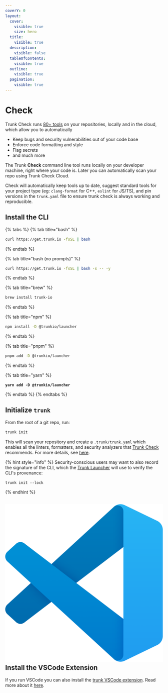 ```yaml
---
coverY: 0
layout:
  cover:
    visible: true
    size: hero
  title:
    visible: true
  description:
    visible: false
  tableOfContents:
    visible: true
  outline:
    visible: true
  pagination:
    visible: true
---
```


# Check

Trunk Check runs [80+ tools](https://github.com/trunk-io/plugins) on your repositories, locally and in the cloud, which allow you to automatically

* Keep bugs and security vulnerabilities out of your code base
* Enforce code formatting and style
* Flag secrets
* and much more

The Trunk **Check** command line tool runs locally on your developer machine, right where your code is. Later you can automatically scan your repo using Trunk Check Cloud.

Check will automatically keep tools up to date, suggest standard tools for your project type (eg: `clang-format` for C++, `eslint` for JS/TS), and pin versions in the `trunk.yaml` file to ensure trunk check is always working and reproducible.

## Install the CLI

{% tabs %}
{% tab title="bash" %}
```bash
curl https://get.trunk.io -fsSL | bash
```
{% endtab %}

{% tab title="bash (no prompts)" %}
```bash
curl https://get.trunk.io -fsSL | bash -s -- -y
```
{% endtab %}

{% tab title="brew" %}
```bash
brew install trunk-io
```
{% endtab %}

{% tab title="npm" %}
```bash
npm install -D @trunkio/launcher
```
{% endtab %}

{% tab title="pnpm" %}
```bash
pnpm add -D @trunkio/launcher
```
{% endtab %}

{% tab title="yarn" %}
<pre class="language-bash"><code class="lang-bash"><strong>yarn add -D @trunkio/launcher
</strong></code></pre>
{% endtab %}
{% endtabs %}

## Initialize `trunk`

From the root of a git repo, run:

```bash
trunk init
```

This will scan your repository and create a `.trunk/trunk.yaml` which enables all the linters, formatters, and security analyzers that [Trunk Check](./) recommends. For more details, see [here](../cli/init-in-a-git-repo.md).

{% hint style="info" %}
Security-conscious users may want to also record the signature of the CLI, which the  [Trunk Launcher](../reference/components.md#trunk-launcher) will use to verify the CLI's provenance:

```
trunk init --lock
```
{% endhint %}

## <img src="../.gitbook/assets/image (2).png" alt="" data-size="line"> Install the VSCode Extension

If you run VSCode you can also install the [trunk VSCode extension](vscode:extension/Trunk.io). Read more about it [here](https://marketplace.visualstudio.com/items?itemName=Trunk.io).
